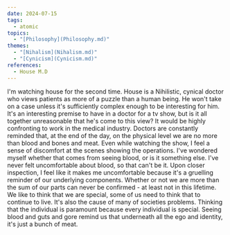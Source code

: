```yaml
---  
date: 2024-07-15  
tags:  
  - atomic  
topics:  
  - "[Philosophy](Philosophy.md)"  
themes:  
  - "[Nihalism](Nihalism.md)"  
  - "[Cynicism](Cynicism.md)"  
references:  
  - House M.D  
---  
```

I'm watching house for the second time. House is a Nihilistic, cynical doctor who views patients as more of a puzzle than a human being. He won't take on a case unless it's sufficiently complex enough to be interesting for him. It's an interesting premise to have in a doctor for a tv show, but is it all together unreasonable that he's come to this view? It would be highly confronting to work in the medical industry. Doctors are constantly reminded that, at the end of the day, on the physical level we are no more than blood and bones and meat. Even while watching the show, I feel a sense of discomfort at the scenes showing the operations. I've wondered myself whether that comes from seeing blood, or is it something else. I've never felt uncomfortable about blood, so that can't be it. Upon closer inspection, I feel like it makes me uncomfortable because it's a gruelling reminder of our underlying components. Whether or not we are more than the sum of our parts can never be confirmed - at least not in this lifetime. We like to think that we are special, some of us need to think that to continue to live. It's also the cause of many of societies problems. Thinking that the individual is paramount because every individual is special. Seeing blood and guts and gore remind us that underneath all the ego and identity, it's just a bunch of meat. 